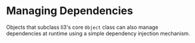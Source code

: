 # Managing Dependencies

Objects that subclass li3's core `Object` class can also manage dependencies at runtime using a simple dependency injection mechanism. 



